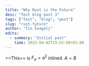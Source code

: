 ```yaml
---
title: "Why Rust is the Future"
desc: "Test blog post 3"
tags: ["test", "blog", "post"]
slug: "rust-future"
author: "Tin Švagelj"
edits:
  - summary: "Initial post"
    time: 2023-04-02T19:55:00+01:00
---
```


==This== is $F_a = a^2$ inlined. $A = B$
